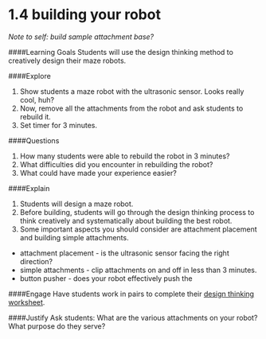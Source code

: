 # 1.4 building your robot

*Note to self: build sample attachment base?*

####Learning Goals
Students will use the design thinking method to creatively design their maze robots.

####Explore
1. Show students a maze robot with the ultrasonic sensor. Looks really cool, huh? 
2. Now, remove all the attachments from the robot and ask students to rebuild it.
3. Set timer for 3 minutes.

####Questions
1. How many students were able to rebuild the robot in 3 minutes?
2. What difficulties did you encounter in rebuilding the robot?
3. What could have made your experience easier?

####Explain
1. Students will design a maze robot. 
2. Before building, students will go through the design thinking process to think creatively and systematically about building the best robot. 
3. Some important aspects you should consider are attachment placement and building simple attachments. 
  + attachment placement - is the ultrasonic sensor facing the right direction?
  + simple attachments - clip attachments on and off in less than 3 minutes.
  + button pusher - does your robot effectively push the 
 
 ####Engage
 Have students work in pairs to complete their [design thinking worksheet](https://docs.google.com/document/d/1YJpb-Y2JVNOmDa24Q4nmLAfJMj7NducZ1Xafb-Ya8wU/edit?usp=sharing). 
 
 ####Justify
 Ask students: What are the various attachments on your robot? What purpose do they serve?